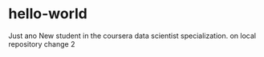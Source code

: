 # hello-world
Just ano
New student in the coursera data scientist specialization.
on local repository
change 2